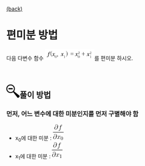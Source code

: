 [(back)](https://github.com/DoranLyong/DL_coding_master/tree/master/Self_tutorial/3_learning/MNIST_learning/4_renew-parameter/1_diff)


# 편미분 방법 
다음 다변수 함수 <img src="e_4.6.png" width =130>를 편미분 하시오. 

<br/>

## <img src="in_detail.png" width=35>풀이 방법 

### 먼저,  어느 변수에 대한 미분인지를 먼저 구별해야 함 
* x<sub>0</sub>에 대한 미분 :   <img src="partial_x0.gif" >
* x<sub>1</sub>에 대한 미분 : <img src="partial_x1.gif">